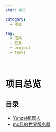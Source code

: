 ```yaml
---
star: 888

category:
  - 项目

tag:
  - 成果
  - 任务
  - project
  - tasks

---
```


# 项目总览

## 目录

- [Yunzai机器人](./bot)
- [mc我的世界服务器](./mc)